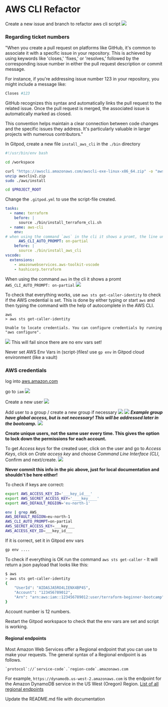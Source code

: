 # AWS CLI Refactor

Create a new issue and branch to refactor aws cli script
![](media/Pasted_image_20230920124628.png)

### Regarding ticket numbers
"When you create a pull request on platforms like GitHub, it's common to associate it with a specific issue in your repository. This is achieved by using keywords like 'closes,' 'fixes,' or 'resolves,' followed by the corresponding issue number in either the pull request description or commit message.

For instance, if you're addressing issue number 123 in your repository, you might include a message like:

```bash
Closes #123
```
GitHub recognizes this syntax and automatically links the pull request to the related issue. Once the pull request is merged, the associated issue is automatically marked as closed.

This convention helps maintain a clear connection between code changes and the specific issues they address. It's particularly valuable in larger projects with numerous contributors."

In Gitpod, create a new file `install_aws_cli` in the `./bin` directory

```sh
#!/usr/bin/env bash

cd /workspace

curl "https://awscli.amazonaws.com/awscli-exe-linux-x86_64.zip" -o "awscliv2.zip"
unzip awscliv2.zip
sudo ./aws/install

cd $PROJECT_ROOT
```

Change the `.gitpod.yml` to use the script-file created.
```yml
tasks:
  - name: terraform
    before: |
      source ./bin/install_terraform_cli.sh
  - name: aws-cli
    env:
# when using the command `aws` in the cli it shows a promt, the line under is causing this
      AWS_CLI_AUTO_PROMPT: on-partial
    before: |
      source ./bin/install_aws_cli
vscode:
  extensions:
    - amazonwebservices.aws-toolkit-vscode
    - hashicorp.terraform
```

When using the command `aws` in the cli it shows a promt
      `AWS_CLI_AUTO_PROMPT: on-partial`
![](media/Pasted_image_20230920131046.png)

To check that everything works, use `aws sts get-caller-identity` to check if the AWS credential is set. This is done by either typing or start `aws` and then typing the command with the help of autocomplete in the AWS CLI.
```aws
aws
> aws sts get-caller-identity

Unable to locate credentials. You can configure credentials by running "aws configure".
```
![](media/Pasted_image_20230920131410.png)
This will fail since there are no env vars set!

Never set AWS Env Vars in (script-)files! use `gp env` in Gitpod cloud environment (like a vault)

### AWS credentials
log into [aws.amazon.com](https://aws.amazon.com)

go to `iam`
![](media/Pasted_image_20230920133346.png)

Create a new user
![](media/Pasted_image_20230920133928.png)

Add user to a group / create a new group if necessary
![](media/Pasted_image_20230920134106.png)
![](media/Pasted_image_20230920134149.png)
**_Example group have global access, but is not necessary! This will be addressed later in the bootcamp._**
![](media/Pasted_image_20230920134624.png)

**Create unique users, not the same user every time. This gives the option to lock down the permissions for each account.**

To get _Access keys_ for the created user, click on the user and go to _Access Keys_, click on _Crate access key_ and choose _Command Line Interface (CLI_, Confirm and next/create.
![](media/Pasted_image_20230920135826.png)

**Never commit this info in the pic above, just for local documentation and shouldn't be here either!**

To check if keys are correct:
```sh
export AWS_ACCESS_KEY_ID='___key_id___'
export AWS_SECRET_ACCESS_KEY='____key____'
export AWS_DEFAULT_REGION='eu-north-1'

env | grep AWS_
AWS_DEFAULT_REGION=eu-north-1
AWS_CLI_AUTO_PROMPT=on-partial
AWS_SECRET_ACCESS_KEY=___key___
AWS_ACCESS_KEY_ID=___key_id___
```

If it is correct, set it in Gitpod env vars
```sh
gp env ....
```

To check if everything is OK run the command `aws sts get-caller` - It will return a json payload that looks like this:
```sh
$ aws
> aws sts get-caller-identity
{
    "UserId": "AIDASJA5RO4LIENX4BP4S",
    "Account": "123456789012",
    "Arn": "arn:aws:iam::123456789012:user/terraform-beginner-bootcamp"
}
```
Account number is 12 numbers.

Restart the Gitpod workspace to check that the env vars are set and script is working.

#### Regional endpoints
Most Amazon Web Services offer a Regional endpoint that you can use to make your requests. The general syntax of a Regional endpoint is as follows.

`` `protocol`://`service-code`.`region-code`.amazonaws.com ``

For example, `https://dynamodb.us-west-2.amazonaws.com` is the endpoint for the Amazon DynamoDB service in the US West (Oregon) Region.
[List of all regional endpoints](https://docs.aws.amazon.com/general/latest/gr/rande.html)


Update the README.md file with documentation

